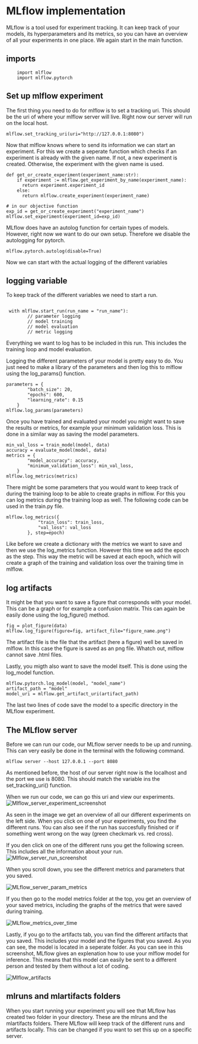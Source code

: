 # MLflow implementation

MLflow is a tool used for experiment tracking. It can keep track of your models, its hyperparameters and its metrics, so you can have an overview of all your experiments in one place. We again start in the main function.

## imports

```
    import mlflow
    import mlflow.pytorch
```

## Set up mlflow experiment

The first thing you need to do for mlflow is to set a tracking uri. This should be the uri of where your mlflow server will live. Right now our server will run on the local host.

```
mlflow.set_tracking_uri(uri="http://127.0.0.1:8080")
```

Now that mlflow knows where to send its information we can start an experiment. For this we create a seperate function which checks if an experiment is already with the given name. If not, a new experiment is created. Otherwise, the experiment with the given name is used.

```
def get_or_create_experiment(experiment_name:str):
    if experiment := mlflow.get_experiment_by_name(experiment_name):
      return experiment.experiment_id
    else:
      return mlflow.create_experiment(experiment_name)

# in our objective function
exp_id = get_or_create_experiment("experiment_name")
mlflow.set_experiment(experiment_id=exp_id)
```

MLflow does have an autolog function for certain types of models. However, right now we want to do our own setup. Therefore we disable the autologging for pytorch.

```
mlflow.pytorch.autolog(disable=True)
```
Now we can start with the actual logging of the different variables

## logging variable

To keep track of the different variables we need to start a run. 

```
 
 with mlflow.start_run(run_name = "run_name"):
        // parameter logging
        // model training
        // model evaluation
        // metric logging
```
Everything we want to log has to be included in this run. This includes the training loop and model evaluation.

Logging the different parameters of your model is pretty easy to do. You just need to make a library of the parameters and then log this to mlflow using the log_params() function.

```
parameters = {
        "batch_size": 20,
        "epochs": 600,
        "learning_rate": 0.15
    }
mlflow.log_params(parameters)
```

Once you have trained and evaluated your model you might want to save the results or metrics, for example your minimum validation loss. This is done in a similar way as saving the model parameters.

```
min_val_loss = train_model(model, data)
accuracy = evaluate_model(model, data)
metrics = {
        "model_accuracy": accuracy,
        "minimum_validation_loss": min_val_loss,
    }
mlflow.log_metrics(metrics)
```

There might be some parameters that you would want to keep track of during the training loop to be able to create graphs in mlflow. For this you can log metrics during the training loop as well. The following code can be used in the train.py file.

```
mlflow.log_metrics({
            "train_loss": train_loss,
            "val_loss": val_loss
        }, step=epoch)
```
Like before we create a dictionary with the metrics we want to save and then we use the log_metrics function. However this time we add the epoch as the step. This way the metric will be saved at each epoch, which will create a graph of the training and validation loss over the training time in mlflow.

## log artifacts

It might be that you want to save a figure that corresponds with your model. This can be a graph or for example a confusion matrix. This can again be easily done using the log_figure() method.

```
fig = plot_figure(data)
mlflow.log_figure(figure=fig, artifact_file="figure_name.png")
```

The artifact file is the file that the artifact (here a figure) well be saved in mlflow. In this case the figure is saved as an png file. Whatch out, mlflow cannot save .html files.

Lastly, you migth also want to save the model itself. This is done using the log_model function.

```
mlflow.pytorch.log_model(model, "model_name")
artifact_path = "model"
model_uri = mlflow.get_artifact_uri(artifact_path)
```
The last two lines of code save the model to a specific directory in the MLflow experiment.

## The MLflow server

Before we can run our code, our MLflow server needs to be up and running. This can very easily be done in the terminal with the following command.

```
mlflow server --host 127.0.0.1 --port 8080
```
As mentioned before, the host of our server right now is the localhost and the port we use is 8080. This should match the variable ins the set_tracking_uri() function.

When we run our code, we can go this uri and view our experiments.
![Mlflow_server_experiment_screenshot](images/mlflow_first.png)

As seen in the image we get an overview of all our different experiments on the left side. When you click on one of your experiments, you find the different runs. You can also see if the run has succesfully finished or if something went wrong on the way (green checkmark vs. red cross).

If you den click on one of the different runs you get the following screen. This includes all the information about your run.
![Mlflow_server_run_screenshot](images/mlflow_second.png)

When you scroll down, you see the different metrics and parameters that you saved.

![MLflow_server_param_metrics](images/mlflow_third.png)

If you then go to the model metrics folder at the top, you get an overview of your saved metrics, including the graphs of the metrics that were saved during training.

![MLflow_metrics_over_time](images/mlflow_fourth.png)

Lastly, if you go to the artifacts tab, you van find the different artifacts that you saved. This includes your model and the figures that you saved. As you can see, the model is located in a seperate folder. As you can see in this screenshot, MLflow gives an explenation how to use your mlflow model for inference. This means that this model can easily be sent to a different person and tested by them without a lot of coding.

![Mlflow_artifacts](images/mlflow_fifth.png)

## mlruns and mlartifacts folders

When you start running your experiment you will see that MLflow has created two folder in your directory. These are the mlruns and the mlartifacts folders. There MLflow will keep track of the different runs and artifacts locally. This can be changed if you want to set this up on a specific server. 
